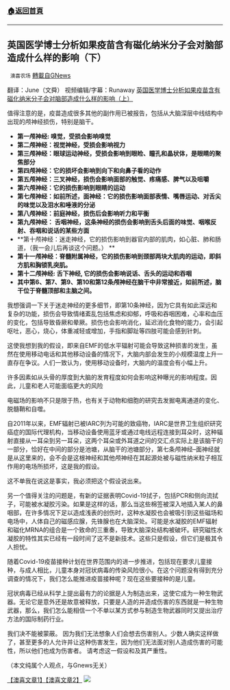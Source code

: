 ###  [:house:返回首頁](https://github.com/ourhimalayas/txt)
---


## 英国医学博士分析如果疫苗含有磁化纳米分子会对脑部造成什么样的影响（下）
` 澳喜农场` [轉載自GNews](https://gnews.org/zh-hans/1609470/)

翻译：June（文舜）
视频编辑/字幕：Runaway
[英国医学博士分析如果疫苗含有磁化纳米分子会对脑部造成什么样的影响（上）](https://gnews.org/zh-hans/1609348/)

值得注意的是，疫苗造成很多其他的副作用已被报告，包括从大脑深层中线结构中出现的颅神经损伤，特别是脑干。

- **第一颅神经: 嗅觉，受损会影响嗅觉**
- **第二颅神经：视觉神经，受损会影响视力**
- **第三颅神经：眼球运动神经，受损会影响到眼睑、瞳孔和晶状体，是眼睛的聚焦部分**
- **第四颅神经：它的损坏会影响到向下和向鼻子看的动作**
- **第五颅神经：三叉神经，损伤会影响面部的触觉、疼痛感、脾气以及咀嚼**
- **第六颅神经：它的损伤影响到眼睛的运动**
- **第七颅神经：如前所述，面神经：它的损伤影响面部表情、嘴唇运动、对舌尖的味觉以及泪水和唾液的分泌**
- **第八颅神经：前庭神经，损伤后会影响听力和平衡**
- **第九颅神经： 舌咽神经，这条神经的损伤会影响到舌头后面的味觉、咽喉反射、吞咽和说话的某些方面**
- **第十颅神经：迷走神经，它的损伤影响到器官内部的肌肉，如心脏、肺和肠道，（我一会儿后再谈这个问题。） **
- **第十一颅神经：脊髓附属神经，它的损伤影响到颈部两块大肌肉的运动，即斜方肌和胸锁乳突肌。**
- **第十二颅神经: 舌下神经, 它的损伤会影响说话、舌头的运动和吞咽**
- **其中第6、第7、第9、第10和第12条颅神经在脑干中非常接近，如前所述，脑干位于脊髓顶部和主脑之间。**


我想强调一下关于迷走神经的更多细节，即第10条神经，因为它具有如此深远和复杂的功能，损伤会导致情绪紊乱包括焦虑和抑郁，呼吸和吞咽困难，心率和血压的变化，包括导致昏厥和晕厥。损伤也会影响消化，延迟消化食物的能力，会引起呕吐，恶心，烧心，体重减轻或增加，手指和脚趾等四肢可能会感到针刺。

这使我想到我的假设，即来自EMF的低水平辐射可能会导致这种损害的发生，虽然在使用移动电话和其他移动设备的情况下，大脑内部会发生的小规模温度上升一直存在争议。人们一致认为，使用移动设备时，大脑内的温度会有小幅上升。

许多因素如从头骨的厚度到大脑的发育程度如何会影响这种曝光的影响程度。因此，儿童和老人可能面临更大的风险

电磁场的影响不只是限于热，也有关于动物和细胞的研究去发掘电离通道的变化、脱髓鞘和自噬。

自2011年以来，EMF辐射已被IARC列为可能的致癌物，IARC是世界卫生组织研究癌症的国际代理机构，当移动设备使用蓝牙或通过电线远程连接到耳朵时，这种辐射直接从一耳朵到另一耳朵，这两个耳朵或外耳道之间的交汇点实际上是该脑干的一部分，恰好在中间的部分是池塘，从脑干的池塘部分，第七条颅神经–面神经就是从这里来的，会不会是这根神经和其他颅神经在其起源处被与磁性纳米粒子相互作用的电场所损坏，这是我的假设。

这不单我在说这是事实，我必须把这个假设说出来。

另一个值得关注的问题是，有新的证据表明Covid-19拭子，包括PCR和侧向流拭子，可能被水凝胶污染。如果是这样的话，那么当这些棉签被深入地插入某人的鼻咽部，在许多情况下足以造成浅表的创伤时，这种水凝胶也会被吸引到这些磁场和电场中，人体自己的磁感应腺，先锋腺也在大脑深处。可能是水凝胶的EMF辐射和磁化MRNA的组合是一个致命的三重奏，导致大脑深处结构被破坏。研究磁性水凝胶的特性其实已经有一段时间了这不是新技术。这些只是假设，但它们是极其令人担忧。

随着Covid-19疫苗接种计划在世界范围内的进一步推进，包括现在要求儿童接种，与成人相比，儿童本身对冠状病毒的传染风险很小。在这个问题没有得到充分调查的情况下，我们怎么能推进疫苗接种呢？现在这些要接种的是儿童。

冠状病毒已经从科学上提出最有力的论据是人为制造出来，这使它成为一种生物武器。无论它是意外还是故意被释放，只要是人造的并造成伤害的东西就是一种生物武器，那么，我们怎么能相信一个不单以某方式参与制造生物武器同时又提出治疗方法的国际制药行业。

我们决不能被蒙蔽。 因为我们无法想象人们会想去伤害别人。少数人确实这样做了，甚至更多的人允许并让这种伤害发生，因为他们无法面对别人造成伤害的可能性，所以他们也成为伤害者。 请考虑这一假设和及其严重性。

（本文纯属个人观点，与Gnews无关）

[【澳喜文章1】](https://gnews.org/zh-hans/author/aujenny/)[【澳喜文章2】](https://gnews.org/zh-hans/author/himalaya-australia/)
![](https://assets.gnews.org/wp-content/uploads/2021/10/澳喜图标2-1.jpg)
